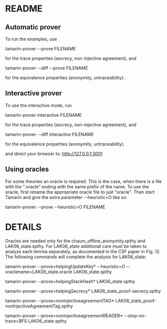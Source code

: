 README
======

## Automatic prover
To run the examples, use

tamarin-prover --prove FILENAME

for the trace properties (secrecy, non-injective agreement), and

tamarin-prover --diff --prove FILENAME

for the equivalence properties (anonymity, untraceability).


## Interactive prover
To use the interactive mode, run

tamarin-prover interactive FILENAME

for the trace properties (secrecy, non-injective agreement), and

tamarin-prover --diff interactive FILENAME

for the equivalence properties (anonymity, untraceability).

and direct your browser to: http://127.0.0.1:3001


## Using oracles

For some theories an oracle is required. This is the case, when there is a file with the ".oracle" ending with the same prefix of the name. To use the oracle, first rename the appropriate oracle file to just "oracle". Then start Tamarin and give the extra parameter --heuristic=O like so:

tamarin-prover --prove --heuristic=O FILENAME


DETAILS
=======

Oracles are needed only for the chaum_offline_anonymity.spthy and
LAK06_state.spthy. For LAK06_state additional care must be taken to
analyze each lemma separately, as documented in the CSF paper in
Fig. 12. The following commands will complete the analysis for
LAK06_state:

tamarin-prover --prove=helpingUpdateKey* --heuristic=O --oraclename=LAK06_state.oracle LAK06_state.spthy

tamarin-prover --prove=helpingStackHash* LAK06_state.spthy

tamarin-prover --prove=helpingSecrecy* LAK06_state_proof-secrecy.spthy

tamarin-prover --prove=noninjectiveagreementTAG* LAK06_state_proof-nonInjectiveAgreementTag.spthy

tamarin-prover --prove=noninjectiveagreementREADER* --stop-on-trace=BFS LAK06_state.spthy
